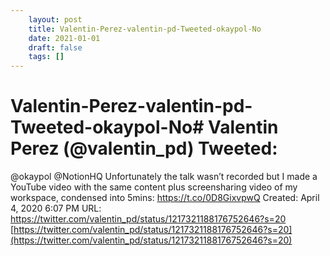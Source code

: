 ```yaml
---
 	layout: post
 	title: Valentin-Perez-valentin-pd-Tweeted-okaypol-No
 	date: 2021-01-01
 	draft: false
 	tags: []
---
```


# Valentin-Perez-valentin-pd-Tweeted-okaypol-No# Valentin Perez (@valentin_pd) Tweeted:
@okaypol @NotionHQ Unfortunately the talk wasn’t recorded but I made a YouTube video with the same content plus screensharing video of my workspace, condensed into 5mins: https://t.co/0D8GixvpwQ
Created: April 4, 2020 6:07 PM
URL: https://twitter.com/valentin_pd/status/1217321188176752646?s=20
[https://twitter.com/valentin_pd/status/1217321188176752646?s=20](https://twitter.com/valentin_pd/status/1217321188176752646?s=20)
